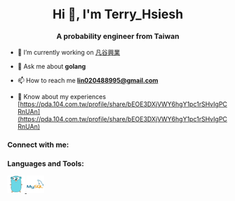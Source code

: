 <h1 align="center">Hi 👋, I'm Terry_Hsiesh</h1>
<h3 align="center">A probability engineer from Taiwan</h3>

- 🔭 I’m currently working on [凡谷興業](https://www.vangoodtech.com/)

- 💬 Ask me about **golang**

- 📫 How to reach me **lin020488995@gmail.com**

- 📄 Know about my experiences [https://pda.104.com.tw/profile/share/bEOE3DXjVWY6hgY1pc1rSHvIgPCRnUAn](https://pda.104.com.tw/profile/share/bEOE3DXjVWY6hgY1pc1rSHvIgPCRnUAn)

<h3 align="left">Connect with me:</h3>
<p align="left">
</p>

<h3 align="left">Languages and Tools:</h3>
<p align="left"> <a href="https://golang.org" target="_blank" rel="noreferrer"> <img src="https://raw.githubusercontent.com/devicons/devicon/master/icons/go/go-original.svg" alt="go" width="40" height="40"/> </a> <a href="https://www.mysql.com/" target="_blank" rel="noreferrer"> <img src="https://raw.githubusercontent.com/devicons/devicon/master/icons/mysql/mysql-original-wordmark.svg" alt="mysql" width="40" height="40"/> </a> </p>
